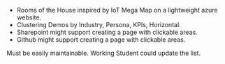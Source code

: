 


* Rooms of the House inspired by IoT Mega Map on a lightweight azure website.
* Clustering Demos by Industry, Persona, KPIs, Horizontal.
* Sharepoint might support creating a page with clickable areas.
* Github might support creating a page with clickable areas.


Must be easily maintainable.
Working Student could update the list.
